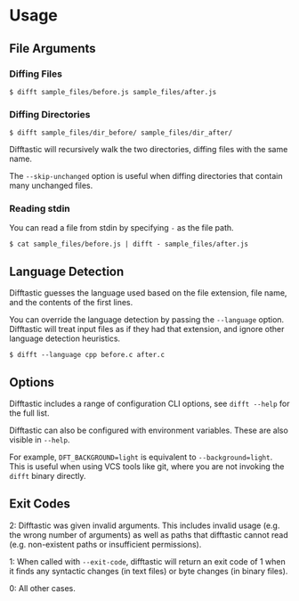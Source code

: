 # Usage

## File Arguments

### Diffing Files

```
$ difft sample_files/before.js sample_files/after.js
```

### Diffing Directories

```
$ difft sample_files/dir_before/ sample_files/dir_after/
```

Difftastic will recursively walk the two directories, diffing files
with the same name.

The `--skip-unchanged` option is useful when diffing directories that
contain many unchanged files.

### Reading stdin

You can read a file from stdin by specifying `-` as the file path.

```
$ cat sample_files/before.js | difft - sample_files/after.js
```

## Language Detection

Difftastic guesses the language used based on the file extension, file
name, and the contents of the first lines.

You can override the language detection by passing the `--language`
option. Difftastic will treat input files as if they had that
extension, and ignore other language detection heuristics.


```
$ difft --language cpp before.c after.c
```

## Options

Difftastic includes a range of configuration CLI options, see `difft
--help` for the full list.

Difftastic can also be configured with environment variables. These
are also visible in `--help`.

For example, `DFT_BACKGROUND=light` is equivalent to
`--background=light`. This is useful when using VCS tools like git,
where you are not invoking the `difft` binary directly.

## Exit Codes

2: Difftastic was given invalid arguments. This includes invalid usage
(e.g. the wrong number of arguments) as well as paths that difftastic
cannot read (e.g. non-existent paths or insufficient permissions).

1: When called with `--exit-code`, difftastic will return an exit code
of 1 when it finds any syntactic changes (in text files) or byte changes
(in binary files).

0: All other cases.
